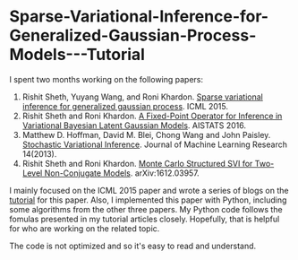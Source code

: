 # Sparse-Variational-Inference-for-Generalized-Gaussian-Process-Models---Tutorial

I spent two months working on the following papers:

<ol>
    <li>Rishit Sheth, Yuyang Wang, and Roni Khardon. <a href="http://homes.sice.indiana.edu/rkhardon/PUB/icml15sparseFPGP.pdf" target="_blank">Sparse variational inference for generalized gaussian process</a>. ICML 2015.</li>
    <li>Rishit Sheth and Roni Khardon. <a href="http://proceedings.mlr.press/v51/sheth16.pdf" target="_blank">A Fixed-Point Operator for Inference in Variational Bayesian Latent Gaussian Models</a>. AISTATS 2016.</li>
    <li>Matthew D. Hoffman, David M. Blei, Chong Wang and John Paisley. <a href="http://www.columbia.edu/~jwp2128/Papers/HoffmanBleiWangPaisley2013.pdf" target="_blank">Stochastic Variational Inference</a>. Journal of Machine Learning Research 14(2013).</li>
    <li>Rishit Sheth and Roni Khardon. <a href="https://arxiv.org/abs/1612.03957" target="_blank">Monte Carlo Structured SVI for Two-Level Non-Conjugate Models</a>. arXiv:1612.03957.</li>
</ol>

I mainly focused on the ICML 2015 paper and wrote a series of blogs on the [tutorial](https://kaikaizhao.github.io/notes/2019/08/09/Sparse-Variational-Inference-for-Generalized-Gaussian-Process-Models) for this paper. Also, I implemented this paper with Python, including some algorithms from the other three papers. My Python code follows the fomulas presented in my tutorial articles closely. Hopefully, that is helpful for who are working on the related topic.

The code is not optimized and so it's easy to read and understand.
